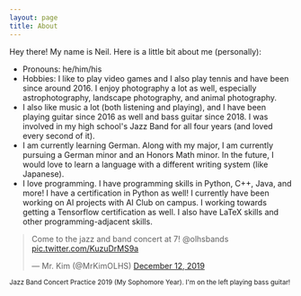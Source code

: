 ```yaml
---
layout: page
title: About
---
```


<div>

Hey there! My name is Neil. Here is a little bit about me (personally):

<ul>
<li>Pronouns: he/him/his</li>
<li>Hobbies: I like to play video games and I also play tennis and have been since around 2016. I enjoy photography a lot as well, especially astrophotography, landscape photography, and animal photography.</li>
<li>I also like music a lot (both listening and playing), and I have been playing guitar since 2016 as well and bass guitar since 2018. I was involved in my high school's Jazz Band for all four years (and loved every second of it).</li>
<li>I am currently learning German. Along with my major, I am currently pursuing a German minor and an Honors Math minor. In the future, I would love to learn a language with a different writing system (like Japanese).</li>
<li>I love programming. I have programming skills in Python, C++, Java, and more! I have a certification in Python as well! I currently have been working on AI projects with AI Club on campus. I working towards getting a Tensorflow certification as well. I also have LaTeX skills and other programming-adjacent skills.</li>
</ul>
</div>

<blockquote class="twitter-tweet"><p lang="en" dir="ltr">Come to the jazz and band concert at 7! @olhsbands <a href="https://t.co/KuzuDrMS9a">pic.twitter.com/KuzuDrMS9a</a></p>&mdash; Mr. Kim (@MrKimOLHS) <a href="https://twitter.com/MrKimOLHS/status/1205191304445136897?ref_src=twsrc%5Etfw">December 12, 2019</a></blockquote> <script async src="https://platform.twitter.com/widgets.js" charset="utf-8"></script> 
<sub>Jazz Band Concert Practice 2019 (My Sophomore Year). I'm on the left playing bass guitar!</sub>

